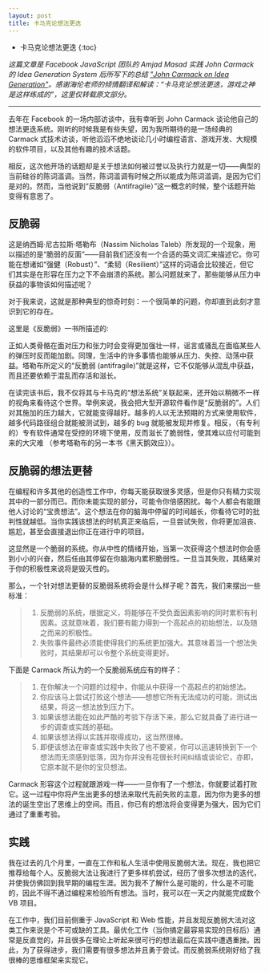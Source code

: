```yaml
---
layout: post
title: 卡马克论想法更迭
---
```


* 卡马克论想法更迭
{:toc}

*这篇文章是 Facebook JavaScript 团队的 Amjad Masad 实践 John Carmack 的 Idea Generation System 后所写下的总结 ["John Carmack on Idea Generation"](http://amasad.me/2016/03/09/john-carmack-on-idea-generation/)。感谢海伦老师的倾情翻译和解读：“卡马克论想法更迭，游戏之神是这样练成的”，这里仅转载原文部分。*

***

去年在 Facebook 的一场内部访谈中，我有幸听到 John Carmack 谈论他自己的想法更迭系统。刚听的时候我是有些失望，因为我所期待的是一场经典的 Carmack 式技术访谈，听他滔滔不绝地谈论几小时编程语言、游戏开发、大规模的软件项目，以及其他有趣的技术话题。

相反，这次他开场的话题却是关于想法如何被过誉以及执行力就是一切——典型的当前硅谷的陈词滥调。当然，陈词滥调有时候之所以能成为陈词滥调，是因为它们是对的。然而，当他说到“反脆弱（Antifragile）”这一概念的时候，整个话题开始变得有意思了。

## 反脆弱

这是纳西姆·尼古拉斯·塔勒布（Nassim Nicholas Taleb）所发现的一个现象，用以描述的是“脆弱的反面”——目前我们还没有一个合适的英文词汇来描述它。你可能在想诸如“强健（Robust）”、“柔韧（Resilient）”这样的词语会比较接近，但它们其实是在形容在压力之下不会崩溃的系统。那么问题就来了，那些能够从压力中获益的事物该如何描述呢？

对于我来说，这就是那种典型的惊奇时刻：一个很简单的问题，你却直到此刻才意识到它的存在。

这里是《反脆弱》一书所描述的:

正如人类骨骼在面对压力和张力时会变得更加强壮一样，谣言或骚乱在面临某些人的弹压时反而能加剧。同理，生活中的许多事情也能够从压力、失控、动荡中获益。塔勒布所定义的“反脆弱 (antifragile)”就是这样，它不仅能够从混乱中获益，而且还要依赖于混乱而存活和滋长。

在读完该书后，我不仅将其与卡马克的“想法系统”关联起来，还开始以稍微不一样的视角来看待这个世界。举例来说，我会把大型开源软件看作是“反脆弱的”。人们对其施加的压力越大，它就能变得越好。越多的人以无法预期的方式来使用软件，越多代码路径组合就能被测试到，越多的 bug 就能被发现并修复。相反，（有专利的）专有软件通常在受控的环境下使用，反而滋长了脆弱性，使其难以应付可能到来的大灾难 （参考塔勒布的另一本书《黑天鹅效应》）。

## 反脆弱的想法更替

在编程和许多其他的创造性工作中，你每天能获取很多灵感，但是你只有精力实现其中的一部分而已。而你未能实现的部分，可能令你倍感困扰。每个人都会有能跟他人讨论的“宝贵想法”。这个想法在你的脑海中停留的时间越长，你看待它时的批判性就越低。当你实践该想法的时机真正来临后，一旦尝试失败，你将更加沮丧、尴尬，甚至会直接退出你正在进行中的项目。

这显然是一个脆弱的系统。你从中性的情绪开始，当第一次获得这个想法时你会感到小小的兴奋，然后任由其停留在你脑海内累积脆弱性。一旦当其失败，其结果对于你的积极性来说将是毁灭性的。

那么，一个针对想法更替的反脆弱系统将会是什么样子呢？首先，我们来摆出一些标准：
> 1. 反脆弱的系统，根据定义，将能够在不受负面因素影响的同时累积有利因素。这就意味着，我们要有能力得到一个高起点的初始想法，以及随之而来的积极性。
> 2. 失败事件最终必须能使得我们的系统更加强大。其意味着当一个想法失败时，其结果却可以令整个系统变得更好。

下面是 Carmack 所认为的一个反脆弱系统应有的样子：
> 1. 在你解决一个问题的过程中，你能从中获得一个高起点的初始想法。
> 2. 你应该马上尝试打败这个想法——想想它所有无法成功的可能，测试出结果，将这一想法放到压力下。
> 3. 如果该想法能在如此严酷的考验下存活下来，那么它就具备了进行进一步的调查或实践的基础。
> 4. 如果该想法得以实践并取得成功，这当然很棒。
> 5. 即便该想法在审查或实践中失败了也不要紧，你可以迅速转换到下一个想法而无须感到低落，因为你并没有花很长时间纠结或谈论它，亦即，它原本就不是你的宝贝想法。

Carmack 形容这个过程就跟游戏一样——一旦你有了一个想法，你就要试着打败它。这一过程中你将产生出更多的想法来取代先前失败的主意，因为你为更多的想法的诞生空出了思维上的空间。而且，你已有的想法将会变得更为强大，因为它们通过了重重考验。

## 实践

我在过去的几个月里，一直在工作和私人生活中使用反脆弱大法。现在，我也把它推荐给每个人。反脆弱大法让我进行了更多样机尝试，经历了很多次想法的迭代，并使我仿佛回到我早期的编程生涯。因为我不了解什么是可能的，什么是不可能的，因此不得不通过编程来检验所有想法。当时，我可以在一天之内就能完成数个 VB 项目。

在工作中，我们目前侧重于 JavaScript 和 Web 性能，并且发现反脆弱大法对这类工作来说是个不可或缺的工具。最优化工作（当你搞定最容易实现的目标后）通常是反直觉的，并且很多在理论上听起来很可行的想法最后在实践中遭遇重挫。因此，为了获得进步，我们需要有很多想法并且勇于尝试。而反脆弱系统刚好给了我很棒的思维框架来实现它。
